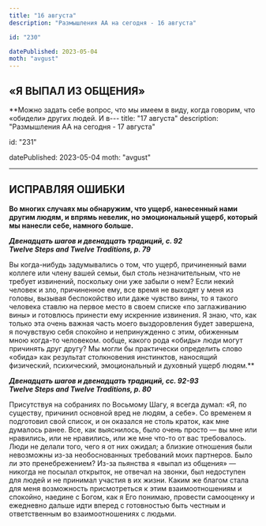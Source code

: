 ```yaml
---
title: "16 августа"
description: "Размышления АА на сегодня - 16 августа"

id: "230"

datePublished: 2023-05-04
moth: "avgust"
---
```


## «Я ВЫПАЛ ИЗ ОБЩЕНИЯ»

\*\*Можно задать себе вопрос, что мы имеем в виду, когда говорим, что «обидели»
других людей. И в---
title: "17 августа"
description: "Размышления АА на сегодня - 17 августа"

id: "231"

datePublished: 2023-05-04
moth: "avgust"

---

## ИСПРАВЛЯЯ ОШИБКИ

**Во многих случаях мы обнаружим, что ущерб, нанесенный нами другим людям, и
впрямь невелик, но эмоциональный ущерб, который мы нанесли себе, намного
больше.**

**_Двенадцать шагов и двенадцать традиций, с. 92  
Twelve Steps and Twelve Traditions, p. 79_**

Вы когда-нибудь задумывались о том, что ущерб, причиненный вами коллеге или
члену вашей семьи, был столь незначительным, что не требует извинений,
поскольку они уже забыли о нем? Если некий человек и зло, причиненное ему, все
время не выходят у меня из головы, вызывая беспокойство или даже чувство вины,
то я такого человека ставлю на первое место в своем списке «по заглаживанию
вины» и готовлюсь принести ему искренние извинения. Я знаю, что, как только
эта очень важная часть моего выздоровления будет завершена, я почувствую себя
спокойно и непринужденно с этим, обиженным мною когда-то человеком.
ообще, какого рода «обиды» люди могут причинять друг другу?
Мы могли бы практически определить слово «обида» как результат столкновения
инстинктов, наносящий физический, психический, эмоциональный и духовный ущерб
людям.\*\*

**_Двенадцать шагов и двенадцать традиций, cс. 92-93  
Twelve Steps and Twelve Traditions, p. 80_**

Присутствуя на собраниях по Восьмому Шагу, я всегда думал: «Я, по существу,
причинил основной вред не людям, а себе». Со временем я подготовил свой
список, и он оказался не столь краток, как мне думалось ранее. Все, как
выяснилось, было очень просто — вы мне или нравились, или не нравились, или же
мне что-то от вас требовалось. Люди не делали того, чего я от них ожидал; а
близкие отношения были невозможны из-за необоснованных требований моих
партнеров. Было ли это пренебрежением? Из-за пьянства я «выпал из общения» —
никогда не посылал открыток, не отвечал на звонки, был недоступен для людей и
не принимал участия в их жизни. Каким же благом стала для меня возможность
присмотреться к этим взаимоотношениям и спокойно, наедине с Богом, как я Его
понимаю, провести самооценку и ежедневно дальше идти вперед с готовностью быть
честным и ответственным во взаимоотношениях с людьми.

